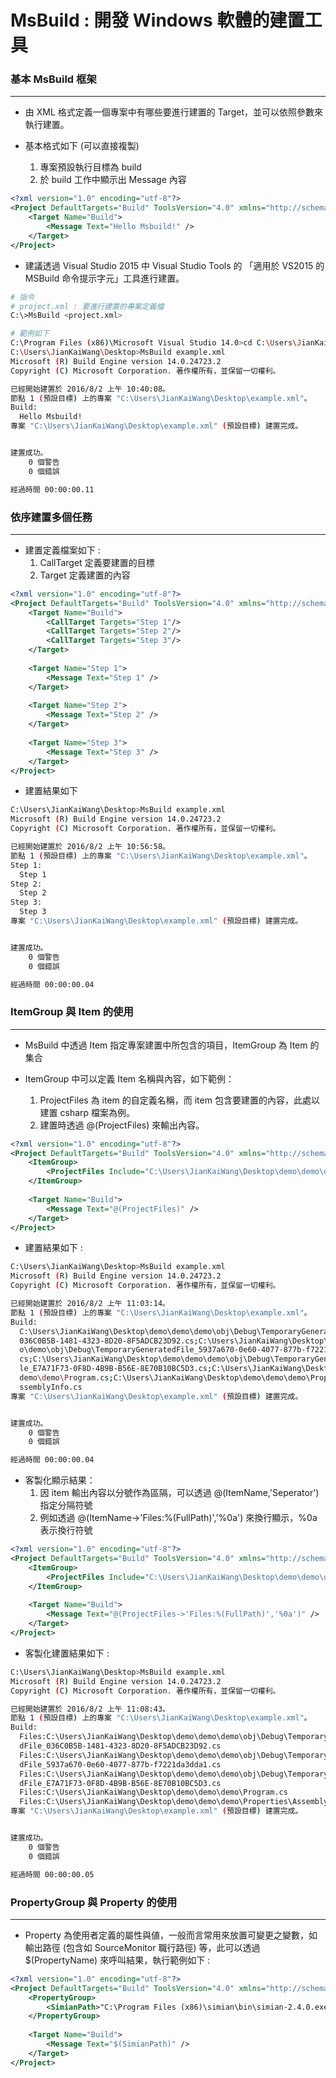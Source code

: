 # MsBuild : 開發 Windows 軟體的建置工具

<script type="text/javascript" src="../js/general.js"></script>

### 基本 MsBuild 框架
---

* 由 XML 格式定義一個專案中有哪些要進行建置的 Target，並可以依照參數來執行建置。

* 基本格式如下 (可以直接複製)
  1. 專案預設執行目標為 build
  2. 於 build 工作中顯示出 Message 內容

```xml
<?xml version="1.0" encoding="utf-8"?>
<Project DefaultTargets="Build" ToolsVersion="4.0" xmlns="http://schemas.microsoft.com/developer/msbuild/2003">
	<Target Name="Build">
		<Message Text="Hello Msbuild!" />
	</Target>
</Project>
```

* 建議透過 Visual Studio 2015 中 Visual Studio Tools 的 「適用於 VS2015 的 MSBuild 命令提示字元」工具進行建置。

```bash
# 指令
# project.xml : 要進行建置的專案定義檔
C:\>MsBuild <project.xml>

# 範例如下
C:\Program Files (x86)\Microsoft Visual Studio 14.0>cd C:\Users\JianKaiWang\Desktop\
C:\Users\JianKaiWang\Desktop>MsBuild example.xml
Microsoft (R) Build Engine version 14.0.24723.2
Copyright (C) Microsoft Corporation. 著作權所有，並保留一切權利。

已經開始建置於 2016/8/2 上午 10:40:08。
節點 1 (預設目標) 上的專案 "C:\Users\JianKaiWang\Desktop\example.xml"。
Build:
  Hello Msbuild!
專案 "C:\Users\JianKaiWang\Desktop\example.xml" (預設目標) 建置完成。


建置成功。
    0 個警告
    0 個錯誤

經過時間 00:00:00.11
```

### 依序建置多個任務
---

* 建置定義檔案如下 :
  1. CallTarget 定義要建置的目標
  2. Target 定義建置的內容

```xml
<?xml version="1.0" encoding="utf-8"?>
<Project DefaultTargets="Build" ToolsVersion="4.0" xmlns="http://schemas.microsoft.com/developer/msbuild/2003">
	<Target Name="Build">		
		<CallTarget Targets="Step 1"/>
		<CallTarget Targets="Step 2"/>
		<CallTarget Targets="Step 3"/>		
	</Target>
	
	<Target Name="Step 1">	
		<Message Text="Step 1" />
	</Target>
	
	<Target Name="Step 2">
		<Message Text="Step 2" />
	</Target>
	
	<Target Name="Step 3">
		<Message Text="Step 3" />
	</Target>
</Project>
```

* 建置結果如下

```bash
C:\Users\JianKaiWang\Desktop>MsBuild example.xml
Microsoft (R) Build Engine version 14.0.24723.2
Copyright (C) Microsoft Corporation. 著作權所有，並保留一切權利。

已經開始建置於 2016/8/2 上午 10:56:58。
節點 1 (預設目標) 上的專案 "C:\Users\JianKaiWang\Desktop\example.xml"。
Step 1:
  Step 1
Step 2:
  Step 2
Step 3:
  Step 3
專案 "C:\Users\JianKaiWang\Desktop\example.xml" (預設目標) 建置完成。


建置成功。
    0 個警告
    0 個錯誤

經過時間 00:00:00.04
```

### ItemGroup 與 Item 的使用
---

* MsBuild 中透過 Item 指定專案建置中所包含的項目，ItemGroup 為 Item 的集合

* ItemGroup 中可以定義 Item 名稱與內容，如下範例：
  1. ProjectFiles 為 item 的自定義名稱，而 item 包含要建置的內容，此處以建置 csharp 檔案為例。
  2. 建置時透過 @(ProjectFiles) 來輸出內容。

```xml
<?xml version="1.0" encoding="utf-8"?>
<Project DefaultTargets="Build" ToolsVersion="4.0" xmlns="http://schemas.microsoft.com/developer/msbuild/2003">
	<ItemGroup>		
		<ProjectFiles Include="C:\Users\JianKaiWang\Desktop\demo\demo\demo\**\*.cs" />		
	</ItemGroup>
	
	<Target Name="Build">
		<Message Text="@(ProjectFiles)" />
	</Target>
</Project>
```

* 建置結果如下 :

```bash
C:\Users\JianKaiWang\Desktop>MsBuild example.xml
Microsoft (R) Build Engine version 14.0.24723.2
Copyright (C) Microsoft Corporation. 著作權所有，並保留一切權利。

已經開始建置於 2016/8/2 上午 11:03:14。
節點 1 (預設目標) 上的專案 "C:\Users\JianKaiWang\Desktop\example.xml"。
Build:
  C:\Users\JianKaiWang\Desktop\demo\demo\demo\obj\Debug\TemporaryGeneratedFile_
  036C0B5B-1481-4323-8D20-8F5ADCB23D92.cs;C:\Users\JianKaiWang\Desktop\demo\dem
  o\demo\obj\Debug\TemporaryGeneratedFile_5937a670-0e60-4077-877b-f7221da3dda1.
  cs;C:\Users\JianKaiWang\Desktop\demo\demo\demo\obj\Debug\TemporaryGeneratedFi
  le_E7A71F73-0F8D-4B9B-B56E-8E70B10BC5D3.cs;C:\Users\JianKaiWang\Desktop\demo\
  demo\demo\Program.cs;C:\Users\JianKaiWang\Desktop\demo\demo\demo\Properties\A
  ssemblyInfo.cs
專案 "C:\Users\JianKaiWang\Desktop\example.xml" (預設目標) 建置完成。


建置成功。
    0 個警告
    0 個錯誤

經過時間 00:00:00.04
```

* 客製化顯示結果：
  1. 因 item 輸出內容以分號作為區隔，可以透過 @(ItemName,'Seperator') 指定分隔符號
  2. 例如透過 @(ItemName->'Files:%(FullPath)','%0a') 來換行顯示，%0a 表示換行符號

```xml
<?xml version="1.0" encoding="utf-8"?>
<Project DefaultTargets="Build" ToolsVersion="4.0" xmlns="http://schemas.microsoft.com/developer/msbuild/2003">
	<ItemGroup>		
		<ProjectFiles Include="C:\Users\JianKaiWang\Desktop\demo\demo\demo\**\*.cs" />		
	</ItemGroup>
	
	<Target Name="Build">
		<Message Text="@(ProjectFiles->'Files:%(FullPath)','%0a')" />
	</Target>
</Project>
```

* 客製化建置結果如下 :

```bash
C:\Users\JianKaiWang\Desktop>MsBuild example.xml
Microsoft (R) Build Engine version 14.0.24723.2
Copyright (C) Microsoft Corporation. 著作權所有，並保留一切權利。

已經開始建置於 2016/8/2 上午 11:08:43。
節點 1 (預設目標) 上的專案 "C:\Users\JianKaiWang\Desktop\example.xml"。
Build:
  Files:C:\Users\JianKaiWang\Desktop\demo\demo\demo\obj\Debug\TemporaryGenerate
  dFile_036C0B5B-1481-4323-8D20-8F5ADCB23D92.cs
  Files:C:\Users\JianKaiWang\Desktop\demo\demo\demo\obj\Debug\TemporaryGenerate
  dFile_5937a670-0e60-4077-877b-f7221da3dda1.cs
  Files:C:\Users\JianKaiWang\Desktop\demo\demo\demo\obj\Debug\TemporaryGenerate
  dFile_E7A71F73-0F8D-4B9B-B56E-8E70B10BC5D3.cs
  Files:C:\Users\JianKaiWang\Desktop\demo\demo\demo\Program.cs
  Files:C:\Users\JianKaiWang\Desktop\demo\demo\demo\Properties\AssemblyInfo.cs
專案 "C:\Users\JianKaiWang\Desktop\example.xml" (預設目標) 建置完成。


建置成功。
    0 個警告
    0 個錯誤

經過時間 00:00:00.05
```

### PropertyGroup 與 Property 的使用
---

* Property 為使用者定義的屬性與値，一般而言常用來放置可變更之變數，如輸出路徑 (包含如 SourceMonitor 職行路徑) 等，此可以透過 $(PropertyName) 來呼叫結果，執行範例如下 :

```xml
<?xml version="1.0" encoding="utf-8"?>
<Project DefaultTargets="Build" ToolsVersion="4.0" xmlns="http://schemas.microsoft.com/developer/msbuild/2003">	
	<PropertyGroup>
		<SimianPath>"C:\Program Files (x86)\simian\bin\simian-2.4.0.exe"</SimianPath>		
	</PropertyGroup>
	
	<Target Name="Build">
		<Message Text="$(SimianPath)" />
	</Target>
</Project>
```









